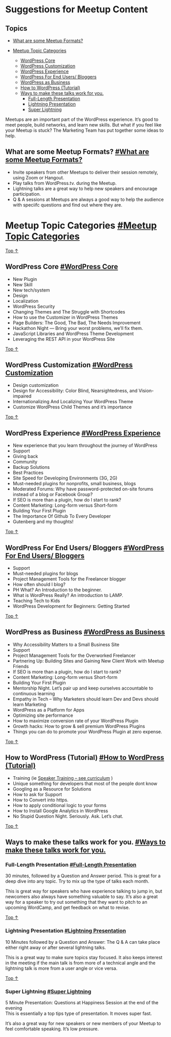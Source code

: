 # Suggestions for Meetup Content

## Topics

*   [What are some Meetup Formats?](#what-are-some-meetup-formats)

*   [Meetup Topic Categories](#meetup-topic-categories)
    *   [WordPress Core](#wordpress-core)
    *   [WordPress Customization](#wordpress-customization)
    *   [WordPress Experience](#wordpress-experience)
    *   [WordPress For End Users/ Bloggers](#wordpress-for-end-users-bloggers)
    *   [WordPress as Business](#wordpress-as-business)
    *   [How to WordPress (Tutorial)](#how-to-wordpress-tutorial)
    *   [Ways to make these talks work for you.](#ways-to-make-these-talks-work-for-you)
        *   [Full-Length Presentation](#full-length-presentation)
        *   [Lightning Presentation](#lightning-presentation)
        *   [Super Lightning](#super-lightning)

Meetups are an important part of the WordPress experience. It’s good to meet people, build networks, and learn new skills. But what if you feel like your Meetup is stuck? The Marketing Team has put together some ideas to help.

## What are some Meetup Formats? [#What are some Meetup Formats?](#what-are-some-meetup-formats)

*   Invite speakers from other Meetups to deliver their session remotely, using Zoom or Hangout.
*   Play talks from WordPress.tv. during the Meetup.
*   Lightning talks are a great way to help new speakers and encourage participation.
*   Q & A sessions at Meetups are always a good way to help the audience with speciifc questions and find out where they are.

# Meetup Topic Categories [#Meetup Topic Categories](#meetup-topic-categories)

[Top ↑](#top)

## WordPress Core [#WordPress Core](#wordpress-core)

*   New Plugin
*   New Skill
*   New tech/system
*   Design
*   Localization
*   WordPress Security
*   Changing Themes and The Struggle with Shortcodes
*   How to use the Customizer in WordPress Themes
*   Page Builders: The Good, The Bad, The Needs Improvement
*   Hackathon Night — Bring your worst problems, we’ll fix them.
*   JavaScript Libraries and WordPress Theme Development
*   Leveraging the REST API in your WordPress Site

[Top ↑](#top)

## WordPress Customization [#WordPress Customization](#wordpress-customization)

*   Design customization
*   Design for Accessibility: Color Blind, Nearsightedness, and Vision-impaired
*   Internationalizing And Localizing Your WordPress Theme
*   Customize WordPress Child Themes and it’s importance

[Top ↑](#top)

## WordPress Experience [#WordPress Experience](#wordpress-experience)

*   New experience that you learn throughout the journey of WordPress
*   Support
*   Giving back
*   Community
*   Backup Solutions
*   Best Practices
*   Site Speed for Developing Environments (3G, 2G)
*   Must-needed plugins for nonprofits, small business, blogs
*   Moderated Forums: Why have password-protected on-site forums instead of a blog or Facebook Group?
*   If SEO is more than a plugin, how do I start to rank?
*   Content Marketing: Long-form versus Short-form
*   Building Your First Plugin
*   The Importance Of Github To Every Developer
*   Gutenberg and my thoughts!

[Top ↑](#top)

## WordPress For End Users/ Bloggers [#WordPress For End Users/ Bloggers](#wordpress-for-end-users-bloggers)

*   Support
*   Must-needed plugins for blogs
*   Project Management Tools for the Freelancer blogger
*   How often should I blog?
*   PH What? An Introduction to the beginner.
*   What is WordPress Really? An introduction to LAMP.
*   Teaching Tech to Kids
*   WordPress Development for Beginners: Getting Started

[Top ↑](#top)

## WordPress as Business [#WordPress as Business](#wordpress-as-business)

*   Why Accessibility Matters to a Small Business Site
*   Support
*   Project Management Tools for the Overworked Freelancer
*   Partnering Up: Building Sites and Gaining New Client Work with Meetup Friends
*   If SEO is more than a plugin, how do I start to rank?
*   Content Marketing: Long-form versus Short-form
*   Building Your First Plugin
*   Mentorship Night. Let’s pair up and keep ourselves accountable to continuous learning
*   Empathy in Tech – Why Marketers should learn Dev and Devs should learn Marketing
*   WordPress as a Platform for Apps
*   Optimizing site performance
*   How to maximize conversion rate of your WordPress Plugin
*   Growth hacks: How to grow & sell premium WordPress Plugins
*   Things you can do to promote your WordPress Plugin at zero expense.

[Top ↑](#top)

## How to WordPress (Tutorial) [#How to WordPress (Tutorial)](#how-to-wordpress-tutorial)

*   Training (ie [Speaker Training – see curriculum](https://make.wordpress.org/training/handbook/speaker-training/) )
*   Unique something for developers that most of the people dont know
*   Googling as a Resource for Solutions
*   How to ask for Support
*   How to Convert into https.
*   How to apply conditional logic to your forms
*   How to Install Google Analytics in WordPress
*   No Stupid Question Night. Seriously. Ask. Let’s chat.

[Top ↑](#top)

## Ways to make these talks work for you. [#Ways to make these talks work for you.](#ways-to-make-these-talks-work-for-you)

### Full-Length Presentation [#Full-Length Presentation](#full-length-presentation)

30 minutes, followed by a Question and Answer period. This is great for a deep dive into any topic. Try to mix up the type of talks each month.

This is great way for speakers who have experience talking to jump in, but newcomers also always have something valuable to say. It’s also a great way for a speaker to try out something that they want to pitch to an upcoming WordCamp, and get feedback on what to revise.

[Top ↑](#top)

### Lightning Presentation [#Lightning Presentation](#lightning-presentation)

10 Minutes followed by a Question and Answer: The Q & A can take place either right away or after several lightning talks.

This is a great way to make sure topics stay focused. It also keeps interest in the meeting if the main talk is from more of a technical angle and the lightning talk is more from a user angle or vice versa.

[Top ↑](#top)

### Super Lightning [#Super Lightning](#super-lightning)

5 Minute Presentation: Questions at Happiness Session at the end of the evening  
This is essentially a top tips type of presentation. It moves super fast.

It’s also a great way for new speakers or new members of your Meetup to feel comfortable speaking. It’s low pressure.
